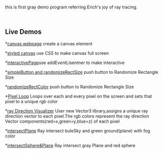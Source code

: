 
this is  first gray demo program referring Erich's joy of ray tracing.

<br>
<h2> Live Demos </h2>

*[canvas webpage](https://lilycr73.github.io/2024TRproject/myWebpage-e1.html) create a canvas element

*[styled canvas](https://lilycr73.github.io/2024TRproject/styledCanvas-e2.html) use CSS to make canvas full screen

*[interactivePage](https://lilycr73.github.io/2024TRproject/interactivePage-e3.html)use addEventLisentner to make interactive

*[simpleButton and randomizeRectSize](https://lilycr73.github.io/2024TRproject/simpleButton-e4.html) push button to Randomize Rectangle Size

*[randomizeRectColor](https://lilycr73.github.io/2024TRproject/randomColor-e5.html) push button to Randomize Rectangle Size

*[Pixel Loop](https://lilycr73.github.io/2024TRproject/pixelLoop.html) Loops over each and every pixel on the screen and sets that pixel to a unique rgb color

*[ray Direction Visualizer](https://lilycr73.github.io/2024TRproject/rayDirection.html) User new Vector3 library,assigns a unique ray direction vector to each pixel.The rgb colors represent the ray direction Vector components(red=x,green=y,blue=z) of each pixel

*[intersectPlane](https://lilycr73.github.io/2024TRproject/intersectPlane.html) Ray intersect  buleSky and green ground(plane) with fog color

*[intersectSphere&Plane](https://lilycr73.github.io/2024TRproject/intersectSphere.html) Ray intersect gray Plane and red sphere
